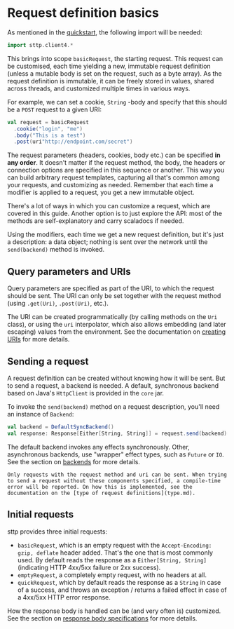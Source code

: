 # Request definition basics

As mentioned in the [quickstart](../quickstart.md), the following import will be needed:

```scala mdoc
import sttp.client4.*
```

This brings into scope `basicRequest`, the starting request. This request can be customised, each time yielding a new, immutable request definition (unless a mutable body is set on the request, such as a byte array). As the request definition is immutable, it can be freely stored in values, shared across threads, and customized multiple times in various ways.

For example, we can set a cookie, `String` -body and specify that this should be a `POST` request to a given URI:

```scala mdoc:silent
val request = basicRequest
  .cookie("login", "me")
  .body("This is a test")
  .post(uri"http://endpoint.com/secret")
```

The request parameters (headers, cookies, body etc.) can be specified **in any order**. It doesn't matter if the request method, the body, the headers or connection options are specified in this sequence or another. This way you can build arbitrary request templates, capturing all that's common among your requests, and customizing as needed. Remember that each time a modifier is applied to a request, you get a new immutable object.

There's a lot of ways in which you can customize a request, which are covered in this guide. Another option is to just explore the API: most of the methods are self-explanatory and carry scaladocs if needed.

Using the modifiers, each time we get a new request definition, but it's just a description: a data object; nothing is sent over the network until the `send(backend)` method is invoked.

## Query parameters and URIs

Query parameters are specified as part of the URI, to which the request should be sent. The URI can only be set together with the request method (using `.get(Uri)`, `.post(Uri)`, etc.).

The URI can be created programmatically (by calling methods on the `Uri` class), or using the `uri` interpolator, which also allows embedding (and later escaping) values from the environment. See the documentation on [creating URIs](../model/uri.md) for more details.

## Sending a request

A request definition can be created without knowing how it will be sent. But to send a request, a backend is needed. A default, synchronous backend based on Java's `HttpClient` is provided in the `core` jar.

To invoke the `send(backend)` method on a request description, you'll need an instance of `Backend`:

```scala mdoc:compile-only
val backend = DefaultSyncBackend()
val response: Response[Either[String, String]] = request.send(backend)
```        

The default backend invokes any effects synchronously. Other, asynchronous backends, use "wrapper" effect types, such as `Future` or `IO`. See the section on [backends](../backends/summary.md) for more details.

```{note}
Only requests with the request method and uri can be sent. When trying to send a request without these components specified, a compile-time error will be reported. On how this is implemented, see the documentation on the [type of request definitions](type.md).
```

## Initial requests

sttp provides three initial requests:

* `basicRequest`, which is an empty request with the `Accept-Encoding: gzip, deflate` header added. That's the one that is most commonly used. By default reads the response as a `Either[String, String]` (indicating HTTP 4xx/5xx failure or 2xx success).
* `emptyRequest`, a completely empty request, with no headers at all.
* `quickRequest`, which by default reads the response as a `String` in case of a success, and throws an exception / returns a failed effect in case of a 4xx/5xx HTTP error response.

How the response body is handled can be (and very often is) customized. See the section on [response body specifications](../responses/body.md) for more details.
